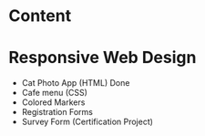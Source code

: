 # Content 
##

# Responsive Web Design
- Cat Photo App (HTML) Done
- Cafe menu (CSS)
- Colored Markers 
- Registration Forms
- Survey Form (Certification Project)
